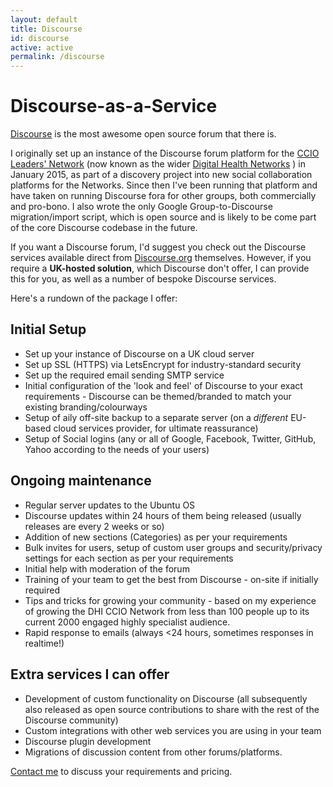 ```yaml
---
layout: default
title: Discourse
id: discourse
active: active
permalink: /discourse
---
```


# Discourse-as-a-Service

[Discourse](https://www.discourse.org) is the most awesome open source forum that there is. 

I originally set up an instance of the Discourse forum platform for the [CCIO Leaders' Network](https://www.digitalhealth.net/ccio-network/) (now known as the wider [Digital Health Networks](https://discourse.digitalhealth.net/) ) in January 2015, as part of a discovery project into new social collaboration platforms for the Networks. Since then I've been running that platform and have taken on running Discourse fora for other groups,  both commercially and pro-bono. I also wrote the only Google Group-to-Discourse migration/import script, which is open source and is likely to be come part of the core Discourse codebase in the future.

If you want a Discourse forum, I'd suggest you check out the Discourse services available direct from [Discourse.org](https://www.discourse.org) themselves. However, if you require a **UK-hosted solution**, which Discourse don't offer, I can provide this for you, as well as a number of bespoke Discourse services.

Here's a rundown of the package I offer:

## Initial Setup
* Set up your instance of Discourse on a UK cloud server
* Set up SSL (HTTPS) via LetsEncrypt for industry-standard security
* Set up the required email sending SMTP service
* Initial configuration of the 'look and feel' of Discourse to your exact requirements - Discourse can be themed/branded to match your existing branding/colourways
* Setup of aily off-site backup to a separate server (on a _different_ EU-based cloud services provider, for ultimate reassurance)
* Setup of Social logins (any or all of Google, Facebook, Twitter, GitHub, Yahoo according to the needs of your users)

## Ongoing maintenance
* Regular server updates to the Ubuntu OS
* Discourse updates within 24 hours of them being released (usually releases are every 2 weeks or so)
* Addition of new sections (Categories) as per your requirements
* Bulk invites for users, setup of custom user groups and security/privacy settings for each section as per your requirements
* Initial help with moderation of the forum
* Training of your team to get the best from Discourse - on-site if initially required 
* Tips and tricks for growing your community - based on my experience of growing the DHI CCIO Network from less than 100 people up to its current 2000 engaged highly specialist audience.
* Rapid response to emails (always <24 hours, sometimes responses in realtime!)

## Extra services I can offer
* Development of custom functionality on Discourse (all subsequently also released as open source contributions to share with the rest of the Discourse community)
* Custom integrations with other web services you are using in your team
* Discourse plugin development
* Migrations of discussion content from other forums/platforms.

[Contact me]({{site.url}}/contact) to discuss your requirements and pricing.
